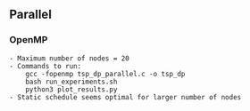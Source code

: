 ## Parallel
  ### OpenMP
    - Maximum number of nodes = 20
    - Commands to run:
        gcc -fopenmp tsp_dp_parallel.c -o tsp_dp
        bash run_experiments.sh
        python3 plot_results.py
    - Static schedule seems optimal for larger number of nodes
    
